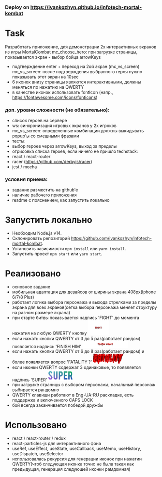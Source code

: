 ### Deploy on https://ivankozhyn.github.io/infotech-mortal-kombat

# Task

Разработать приложение, для демонстрации 2х интерактивных экранов из игры
MortalCombat mc_choose_hero: при загрузке страницы, показывается экран - выбор
бойца arrowKeys

- подтверждение enter + переход на 2ой экран (mc_vs_screen) mc_vs_screen: после
  подтверждения выбранного героя нужно показывать этот экран на 10sec
- 6 иконок внизу страницы являются интерактивными, должны меняться по нажатию на
  QWERTY
- в качестве иконок использовать fontIcon (напр.,
  https://fontawesome.com/icons/fonticons)

### доп. уровни сложности (не обязательно):

- список героев на сервере
- ws: синхронизация игровых экранов у 2х игроков
- mc_vs_screen: определенные комбинации должны выкидывать popup'ы со смешными
  фразами
- тесты:
- выбор героев через arrowKeys, выход за пределы
- отрисовка списка героев, если ничего не пришло techstack:
- react / react-router
- racer (https://github.com/derbyjs/racer)
- jest / mocha

### условия приема:

- задание разместить на github'e
- наличие рабочего приложения
- readme с пояснением, как запустить локально

# Запустить локально

- Необходим Node.js v14.
- Склонировать репозиторий https://github.com/ivankozhyn/infotech-mortal-kombat.
- Установить зависимости `npm install` или `yarn install`.
- Запустить проект `npm start` или `yarn start`.

# Реализовано

- основное задание
- мобильная адаптация для девайсов от ширины экрана 408px(Iphone 6/7/8 Plus)
- работает логика выбора персонажа и выхода стрелками за пределы экрана для всех
  экранов(сетка выбора персонажа меняет структуру на разном размере экрана)
- при старте битвы показывается надпись 'FIGHT' до момента нажатия на любую
  QWERTY кнопку
  <img src="https://raw.githubusercontent.com/ivankozhyn/infotech-mortal-kombat/master/src/assets/otherAnimations/fight.gif" width="70" />
- если нажать кнопки QWERTY от 3 до 5 раз(работает рандом) появляется надпись
  'FINISH HIM'
  <img src="https://raw.githubusercontent.com/ivankozhyn/infotech-mortal-kombat/master/src/assets/otherAnimations/finishHim.gif" width="150" />
- если нажать кнопки QWERTY от 6 до 8 раз(работает рандом) и более появляется
  вопрос 'FATALITY ?'
  <img src="https://raw.githubusercontent.com/ivankozhyn/infotech-mortal-kombat/master/src/assets/otherAnimations/fatality.gif" width="100" />
- если иконки QWERTY содержат 3 одинаковые, то появляется надпись 'SUPER'
  <img src="https://raw.githubusercontent.com/ivankozhyn/infotech-mortal-kombat/master/src/assets/otherAnimations/superFight.gif" width="80" />
- при загрузке страницы с выбором персонажа, начальный персонаж выбирается
  рандомно
- QWERTY клавиши работают в Eng-UA-RU раскладке, есть поддержка и включенного
  CAPS LOCK
- бой всегда заканчивается победой дружбы

# Использовано

- react / react-router / redux
- react-particles-js для интерактивного фона
- useRef, useEffect, useState, useCallback, useMemo, useHistory, useDispatch,
  useSelector
- использовалась рекурсия для генерации иконок при нажатии QWERTY(чтоб следующая
  иконка точно не была такая как предыдущая, генерация следующей иконки
  рамдомная)
